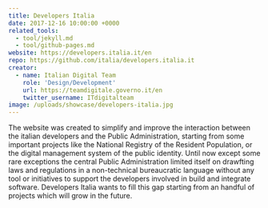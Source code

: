 ```yaml
---
title: Developers Italia
date: 2017-12-16 10:00:00 +0000
related_tools:
  - tool/jekyll.md
  - tool/github-pages.md
website: https://developers.italia.it/en
repo: https://github.com/italia/developers.italia.it
creator:
  - name: Italian Digital Team
    role: 'Design/Development'
    url: https://teamdigitale.governo.it/en
    twitter_username: ITdigitalteam
image: /uploads/showcase/developers-italia.jpg
---
```


The website was created to simplify and improve the interaction between the italian developers and the Public Administration, starting from some important projects like the National Registry of the Resident Population, or the digital management system of the public identity. Until now except some rare exceptions the central Public Administration limited itself on drawfting laws and regulations in a non-technical bureaucratic language without any tool or initiatives to support the developers involved in build and integrate software. Developers Italia wants to fill this gap starting from an handful of projects which will grow in the future.
